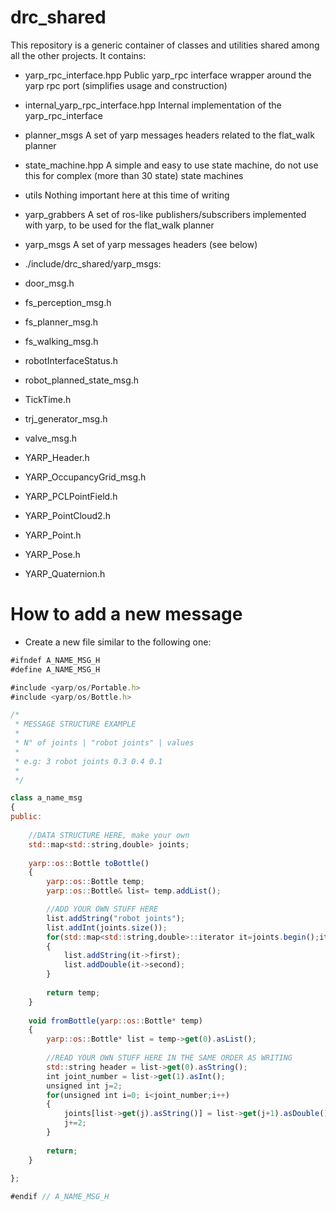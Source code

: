 # drc_shared

This repository is a generic container of classes and utilities shared among all the other projects.
It contains:

* yarp_rpc_interface.hpp
    Public yarp_rpc interface wrapper around the yarp rpc port (simplifies usage and construction)
* internal_yarp_rpc_interface.hpp
    Internal implementation of the yarp_rpc_interface 
* planner_msgs
    A set of yarp messages headers related to the flat_walk planner
* state_machine.hpp
    A simple and easy to use state machine, do not use this for complex (more than 30 state) state machines
* utils
   Nothing important here at this time of writing
* yarp_grabbers
   A set of ros-like publishers/subscribers implemented with yarp, to be used for the flat_walk planner
* yarp_msgs
    A set of yarp messages headers (see below)



* ./include/drc_shared/yarp_msgs:
 * door_msg.h
 * fs_perception_msg.h
 * fs_planner_msg.h
 * fs_walking_msg.h
 * robotInterfaceStatus.h
 * robot_planned_state_msg.h
 * TickTime.h
 * trj_generator_msg.h
 * valve_msg.h
 * YARP_Header.h
 * YARP_OccupancyGrid_msg.h
 * YARP_PCLPointField.h
 * YARP_PointCloud2.h
 * YARP_Point.h
 * YARP_Pose.h
 * YARP_Quaternion.h
 
 
# How to add a new message

- Create a new file similar to the following one:

```javascript
#ifndef A_NAME_MSG_H
#define A_NAME_MSG_H

#include <yarp/os/Portable.h>
#include <yarp/os/Bottle.h>

/*
 * MESSAGE STRUCTURE EXAMPLE
 * 
 * N° of joints | "robot joints" | values
 * 
 * e.g: 3 robot joints 0.3 0.4 0.1
 * 
 */

class a_name_msg
{
public:
    
    //DATA STRUCTURE HERE, make your own
    std::map<std::string,double> joints;
        
    yarp::os::Bottle toBottle()
    {
        yarp::os::Bottle temp;
        yarp::os::Bottle& list= temp.addList();

        //ADD YOUR OWN STUFF HERE
    	list.addString("robot joints");
    	list.addInt(joints.size());
    	for(std::map<std::string,double>::iterator it=joints.begin();it!=joints.end();++it)
    	{
    	    list.addString(it->first);
    	    list.addDouble(it->second);
    	}
    	
        return temp;
    }
    
    void fromBottle(yarp::os::Bottle* temp)
    {
        yarp::os::Bottle* list = temp->get(0).asList();
	
	    //READ YOUR OWN STUFF HERE IN THE SAME ORDER AS WRITING
    	std::string header = list->get(0).asString();
    	int joint_number = list->get(1).asInt();
    	unsigned int j=2;
    	for(unsigned int i=0; i<joint_number;i++)
    	{
    	    joints[list->get(j).asString()] = list->get(j+1).asDouble(); 
    	    j+=2;
    	}
    
    	return;
    }
  
};

#endif // A_NAME_MSG_H
```